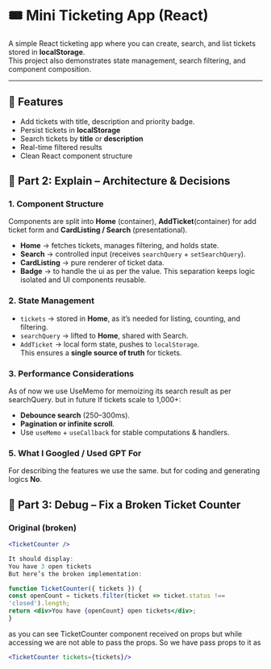 # 🎟️ Mini Ticketing App (React)
A simple React ticketing app where you can create, search, and list tickets stored in **localStorage**.  
This project also demonstrates state management, search filtering, and component composition.

---

## 🚀 Features
- Add tickets with title, description and priority badge.
- Persist tickets in **localStorage**
- Search tickets by **title** or **description**
- Real-time filtered results
- Clean React component structure

## 🧠 Part 2: Explain – Architecture & Decisions
### 1. Component Structure
Components are split into **Home** (container), **AddTicket**(container) for add ticket form and **CardListing / Search** (presentational).  
- **Home** → fetches tickets, manages filtering, and holds state.  
- **Search** → controlled input (receives `searchQuery` + `setSearchQuery`).  
- **CardListing** → pure renderer of ticket data.  
- **Badge** → to handle the ui as per the value. 
This separation keeps logic isolated and UI components reusable.

### 2. State Management
- `tickets` → stored in **Home**, as it’s needed for listing, counting, and filtering.  
- `searchQuery` → lifted to **Home**, shared with Search.  
- `AddTicket` → local form state, pushes to `localStorage`.  
This ensures a **single source of truth** for tickets.

### 3. Performance Considerations
As of now we use UseMemo for memoizing its search result as per searchQuery. but in future If tickets scale to 1,000+:  
- **Debounce search** (250–300ms).  
- **Pagination or infinite scroll**.  
- Use `useMemo` + `useCallback` for stable computations & handlers.  

### 5. What I Googled / Used GPT For
For describing the features we use the same. but for coding and generating logics **No**.

## 🐞 Part 3: Debug – Fix a Broken Ticket Counter

### Original (broken)
```jsx
<TicketCounter />

It should display:
You have 3 open tickets
But here’s the broken implementation:

function TicketCounter({ tickets }) {
const openCount = tickets.filter(ticket => ticket.status !==
'closed').length;
return <div>You have {openCount} open tickets</div>;
}
```

as you can see TicketCounter component received on props but while accessing we are not able to pass the props. So we have pass props to it as 
```jsx
<TicketCounter tickets={tickets}/>
```

